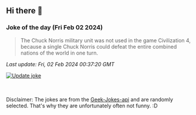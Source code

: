 ## Hi there 👋

### Joke of the day (Fri Feb 02 2024)
<!-- joke -->
>The Chuck Norris military unit was not used in the game Civilization 4, because a single Chuck Norris could defeat the entire combined nations of the world in one turn.
<!-- /joke -->

*Last update: Fri, 02 Feb 2024 00:37:20 GMT*

[![Update joke](https://github.com/nclskfm/nclskfm/actions/workflows/joke.yml/badge.svg)](https://github.com/nclskfm/nclskfm/actions/workflows/joke.yml)

<br><br>
Disclaimer: The jokes are from the [Geek-Jokes-api](https://github.com/sameerkumar18/geek-joke-api) and are randomly selected. That's why they are unfortunately often not funny. :D
